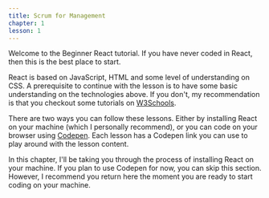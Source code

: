 ```yaml
---
title: Scrum for Management
chapter: 1
lesson: 1
---
```


Welcome to the Beginner React tutorial. If you have never coded in React, then this is the best place to start.

React is based on JavaScript, HTML and some level of understanding on CSS. A prerequisite to continue with the lesson is to have some basic understanding on the technologies above. If you don't, my recommendation is that you checkout some tutorials on [W3Schools](https://www.w3schools.com).

There are two ways you can follow these lessons. Either by installing React on your machine (which I personally recommend), or you can code on your browser using [Codepen](https://codepen.io). Each lesson has a Codepen link you can use to play around with the lesson content.

In this chapter, I'll be taking you through the process of installing React on your machine. If you plan to use Codepen for now, you can skip this section. However, I recommend you return here the moment you are ready to start coding on your machine.

